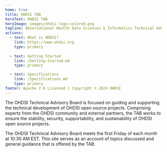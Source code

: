 ```yaml
---
home: true
title: OHDSI TAB
heroText: OHDSI TAB
heroImage: images/ohdsi-logo-colored.png
tagline: Observational Health Data Sciences & Informatics Technical Advisory Board
actions:
  - text: What is OHDSI?
    link: https://www.ohdsi.org
    type: primary
    
  - text: Getting Started
    link: /Getting-Started.md
    type: primary

  - text: Specifications
    link: /Specifications.md
    type: primary
footer: Apache 2.0 Licensed | Copyright © 2024 OHDSI 
---
```


The OHDSI Technical Advisory Board is focused on guiding and supporting the technical development of OHDSI open source projects. Comprising experts from the OHDSI community and external partners, the TAB works to ensure the stability, security, supportability, and sustainability of OHDSI open source projects. 

The OHDSI Technical Advisory Board meets the first Friday of each month at 10:30 AM EST. This site serves as an account of topics discussed and general guidance that is offered by the TAB.
